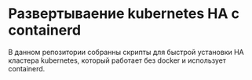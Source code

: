 # Развертываение kubernetes HA с containerd
В данном репозитории собранны скрипты для быстрой установки HA кластера kubernetes, который работает без docker и использует containerd.